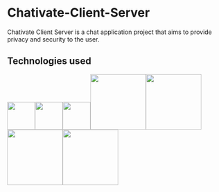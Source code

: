 # Chativate-Client-Server
Chativate Client Server is a chat application project that aims to provide privacy and security to the user.

## Technologies used
<img src="https://www.w3.org/html/logo/downloads/HTML5_Logo_512.png" width="64" height="64"><img src="http://www.exuberantsolutions.com/course_logo/css3.png" width="64" height="64"><img src="https://www.w3devcampus.com/wp-content/uploads/logoAndOther/logo_JavaScript.png" width="64" height="64"><img src="https://nodejs.org/static/images/logos/nodejs-new-pantone-black.png" width="128" height="auto"><img src="https://webassets.mongodb.com/_com_assets/cms/MongoDB-Logo-5c3a7405a85675366beb3a5ec4c032348c390b3f142f5e6dddf1d78e2df5cb5c.png" width="128" height="auto"><img src="https://camo.githubusercontent.com/11e7cfd04eceb1ea7464e99edda0e7000487f343/68747470733a2f2f656c656374726f6e2e61746f6d2e696f2f696d616765732f656c656374726f6e2d6c6f676f2e737667" width="128" height="auto"><img src="https://jwt.io/assets/logo.svg" width="128" height="auto">
